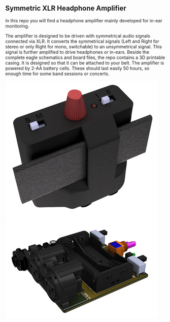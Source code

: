 ## Symmetric XLR Headphone Amplifier

In this repo you will find a headphone amplifier mainly developed for in-ear monitoring.

The amplifier is designed to be driven with symmetrical audio signals connected via XLR. It converts the symmetrical signals (Left and Right for stereo or only Right for mono, switchable) to an unsymmetrical signal. This signal is further amplified to drive headphones or in-ears. Beside the complete eagle schematics and board files, the repo contains a 3D printable casing. It is designed so that it can be attached to your belt. The amplifier is powered by 2-AA battery cells. These should last easily 50 hours, so enough time for some band sessions or concerts.

![Image of Casing](https://github.com/muxxu/XLR-Headphone-Amp/blob/main/casing_img.png?raw=true)
![Image of PCB](https://github.com/muxxu/XLR-Headphone-Amp/blob/main/pcb_img.png?raw=true)
